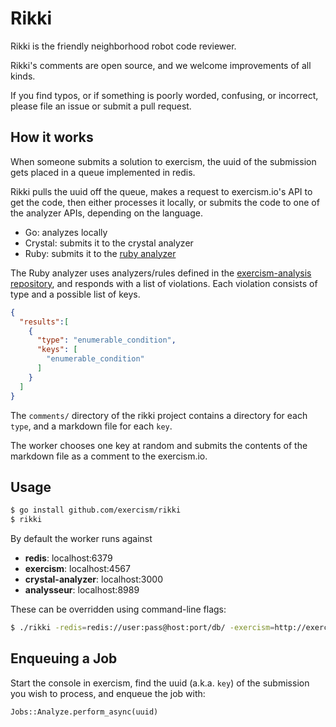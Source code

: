 # Rikki

Rikki is the friendly neighborhood robot code reviewer.

Rikki's comments are open source, and we welcome improvements of all kinds.

If you find typos, or if something is poorly worded, confusing, or incorrect,
please file an issue or submit a pull request.

## How it works

When someone submits a solution to exercism, the uuid of the submission gets
placed in a queue implemented in redis.

Rikki pulls the uuid off the queue, makes a request to exercism.io's API to get the
code, then either processes it locally, or submits the code to one of the analyzer APIs,
depending on the language.

* Go: analyzes locally
* Crystal: submits it to the crystal analyzer
* Ruby: submits it to the [ruby analyzer](https://github.com/exercism/rikki-ruby-analyzer)

The Ruby analyzer uses analyzers/rules defined in the [exercism-analysis repository](https://github.com/JacobNinja/exercism-analysis),
and responds with a list of violations. Each violation consists of type and a
possible list of keys.

```json
{
  "results":[
    {
      "type": "enumerable_condition",
      "keys": [
        "enumerable_condition"
      ]
    }
  ]
}
```

The `comments/` directory of the rikki project contains a directory for each
`type`, and a markdown file for each `key`.

The worker chooses one key at random and submits the contents of the markdown
file as a comment to the exercism.io.

## Usage

```bash
$ go install github.com/exercism/rikki
$ rikki
```

By default the worker runs against

- **redis**: localhost:6379
- **exercism**: localhost:4567
- **crystal-analyzer**: localhost:3000
- **analysseur**: localhost:8989

These can be overridden using command-line flags:

```bash
$ ./rikki -redis=redis://user:pass@host:port/db/ -exercism=http://exercism.io -crystal-analyzer=http://crystal-analyzer.exercism.io -analysseur=http://analysseur.exercism.io
```

## Enqueuing a Job

Start the console in exercism, find the uuid (a.k.a. `key`)  of the submission
you wish to process, and enqueue the job with:

```
Jobs::Analyze.perform_async(uuid)
```
